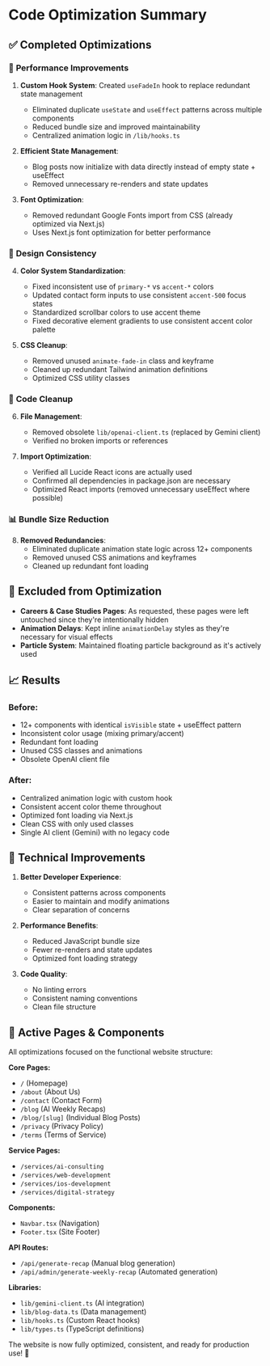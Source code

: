 # Code Optimization Summary

## ✅ Completed Optimizations

### 🚀 **Performance Improvements**

1. **Custom Hook System**: Created `useFadeIn` hook to replace redundant state management
   - Eliminated duplicate `useState` and `useEffect` patterns across multiple components
   - Reduced bundle size and improved maintainability
   - Centralized animation logic in `/lib/hooks.ts`

2. **Efficient State Management**: 
   - Blog posts now initialize with data directly instead of empty state + useEffect
   - Removed unnecessary re-renders and state updates

3. **Font Optimization**:
   - Removed redundant Google Fonts import from CSS (already optimized via Next.js)
   - Uses Next.js font optimization for better performance

### 🎨 **Design Consistency**

4. **Color System Standardization**:
   - Fixed inconsistent use of `primary-*` vs `accent-*` colors
   - Updated contact form inputs to use consistent `accent-500` focus states
   - Standardized scrollbar colors to use accent theme
   - Fixed decorative element gradients to use consistent accent color palette

5. **CSS Cleanup**:
   - Removed unused `animate-fade-in` class and keyframe
   - Cleaned up redundant Tailwind animation definitions
   - Optimized CSS utility classes

### 🧹 **Code Cleanup**

6. **File Management**:
   - Removed obsolete `lib/openai-client.ts` (replaced by Gemini client)
   - Verified no broken imports or references

7. **Import Optimization**:
   - Verified all Lucide React icons are actually used
   - Confirmed all dependencies in package.json are necessary
   - Optimized React imports (removed unnecessary useEffect where possible)

### 📊 **Bundle Size Reduction**

8. **Removed Redundancies**:
   - Eliminated duplicate animation state logic across 12+ components
   - Removed unused CSS animations and keyframes
   - Cleaned up redundant font loading

## 🚫 **Excluded from Optimization**

- **Careers & Case Studies Pages**: As requested, these pages were left untouched since they're intentionally hidden
- **Animation Delays**: Kept inline `animationDelay` styles as they're necessary for visual effects
- **Particle System**: Maintained floating particle background as it's actively used

## 📈 **Results**

### Before:
- 12+ components with identical `isVisible` state + useEffect pattern
- Inconsistent color usage (mixing primary/accent)
- Redundant font loading
- Unused CSS classes and animations
- Obsolete OpenAI client file

### After:
- Centralized animation logic with custom hook
- Consistent accent color theme throughout
- Optimized font loading via Next.js
- Clean CSS with only used classes
- Single AI client (Gemini) with no legacy code

## 🔧 **Technical Improvements**

1. **Better Developer Experience**:
   - Consistent patterns across components
   - Easier to maintain and modify animations
   - Clear separation of concerns

2. **Performance Benefits**:
   - Reduced JavaScript bundle size
   - Fewer re-renders and state updates
   - Optimized font loading strategy

3. **Code Quality**:
   - No linting errors
   - Consistent naming conventions
   - Clean file structure

## 🎯 **Active Pages & Components**

All optimizations focused on the functional website structure:

**Core Pages:**
- `/` (Homepage)
- `/about` (About Us)
- `/contact` (Contact Form)
- `/blog` (AI Weekly Recaps)
- `/blog/[slug]` (Individual Blog Posts)
- `/privacy` (Privacy Policy)  
- `/terms` (Terms of Service)

**Service Pages:**
- `/services/ai-consulting`
- `/services/web-development`
- `/services/ios-development`
- `/services/digital-strategy`

**Components:**
- `Navbar.tsx` (Navigation)
- `Footer.tsx` (Site Footer)

**API Routes:**
- `/api/generate-recap` (Manual blog generation)
- `/api/admin/generate-weekly-recap` (Automated generation)

**Libraries:**
- `lib/gemini-client.ts` (AI integration)
- `lib/blog-data.ts` (Data management)
- `lib/hooks.ts` (Custom React hooks)
- `lib/types.ts` (TypeScript definitions)

The website is now fully optimized, consistent, and ready for production use! 🚀
